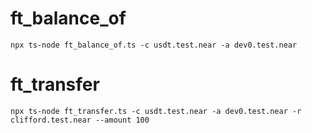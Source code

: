 # ft_balance_of
`npx ts-node ft_balance_of.ts -c usdt.test.near -a dev0.test.near`

# ft_transfer
`npx ts-node ft_transfer.ts -c usdt.test.near -a dev0.test.near -r clifford.test.near --amount 100`